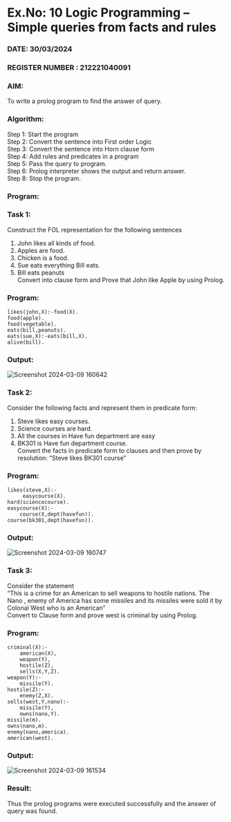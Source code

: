 # Ex.No: 10  Logic Programming –  Simple queries from facts and rules
### DATE: 30/03/2024                                                                           
### REGISTER NUMBER : 212221040091
### AIM: 
To write a prolog program to find the answer of query. 
###  Algorithm:
 Step 1: Start the program <br> 
 Step 2: Convert the sentence into First order Logic  <br> 
 Step 3:  Convert the sentence into Horn clause form  <br> 
 Step 4: Add rules and predicates in a program   <br> 
 Step 5:  Pass the query to program. <br> 
 Step 6: Prolog interpreter shows the output and return answer. <br> 
 Step 8:  Stop the program.
### Program:
### Task 1:

Construct the FOL representation for the following sentences <br> 
1.	John likes all kinds of food.  <br> 
2.	Apples are food.  <br> 
3.	Chicken is a food.  <br> 
4.	Sue eats everything Bill eats. <br> 
5.	 Bill eats peanuts  <br> 
   Convert into clause form and Prove that John like Apple by using Prolog. <br>

### Program:
```
likes(john,X):-food(X).
food(apple).
food(vegetable).
eats(bill,peanuts).
eats(sue,X):-eats(bill,X).
alive(bill).
```
### Output:
![Screenshot 2024-03-09 160642](https://github.com/Madhan213/AI_Lab_2023-24/assets/130206230/dc3f489a-5f00-450d-ae0a-d3788de0e067)


### Task 2:

Consider the following facts and represent them in predicate form: <br>              
1.	Steve likes easy courses. <br> 
2.	Science courses are hard. <br> 
3. All the courses in Have fun department are easy <br> 
4. BK301 is Have fun department course.<br> 
Convert the facts in predicate form to clauses and then prove by resolution: “Steve likes BK301 course”<br>


### Program:
```
likes(steve,X):-
     easycourse(X).
hard(sciencecourse).
easycourse(X):-
    course(X,dept(havefun)).
course(bk301,dept(havefun)).
```

### Output:
![Screenshot 2024-03-09 160747](https://github.com/Madhan213/AI_Lab_2023-24/assets/130206230/e964c221-7f47-461d-9a48-bd1f075383fe)

### Task 3:

Consider the statement <br> 
“This is a crime for an American to sell weapons to hostile nations. The Nano , enemy of America has some missiles and its missiles were sold it by Colonal West who is an American” <br> 
Convert to Clause form and prove west is criminal by using Prolog.<br>

### Program:
```
criminal(X):-
	american(X),
	weapon(Y),
	hostile(Z),
	sells(X,Y,Z).
weapon(Y):-
	missile(Y).
hostile(Z):-
	enemy(Z,X).
sells(west,Y,nano):-
    missile(Y),
	owns(nano,Y).
missile(m).
owns(nano,m).
enemy(nano,america).
american(west).
```

### Output:
![Screenshot 2024-03-09 161534](https://github.com/Madhan213/AI_Lab_2023-24/assets/130206230/73c79e0f-5ada-4d4a-890e-7a0a90c53b5d)

### Result:
Thus the prolog programs were executed successfully and the answer of query was found.
